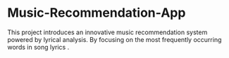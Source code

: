 # Music-Recommendation-App
This project introduces an innovative music recommendation system powered by lyrical analysis. By focusing on the most frequently occurring words in  song lyrics .
